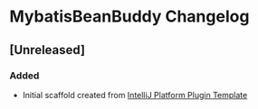<!-- Keep a Changelog guide -> https://keepachangelog.com -->

# MybatisBeanBuddy Changelog

## [Unreleased]
### Added
- Initial scaffold created from [IntelliJ Platform Plugin Template](https://github.com/JetBrains/intellij-platform-plugin-template)
